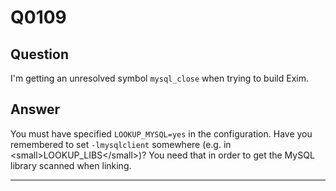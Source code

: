 Q0109
=====

Question
--------

I'm getting an unresolved symbol `mysql_close` when trying to build
Exim.

Answer
------

You must have specified `LOOKUP_MYSQL=yes` in the configuration. Have
you remembered to set `-lmysqlclient` somewhere (e.g. in
\<small\>LOOKUP\_LIBS\</small\>)? You need that in order to get the
MySQL library scanned when linking.

* * * * *
